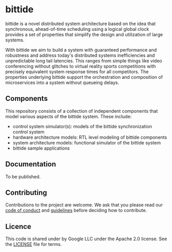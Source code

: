 # bittide

bittide is a novel distributed system architecture based on the idea
that synchronous, ahead-of-time scheduling using a logical global
clock provides a set of properties that simplify the design and
utilization of large systems.

With bittide we aim to build a system with guaranteed performance and
robustness and address today's distributed systems inefficiencies and
unpredictable long tail latencies. This ranges from simple things like
video conferencing without glitches to virtual reality sports
competitions with precisely equivalent system response times for all
competitors. The properties underlying bittide support the
orchestration and composition of microservices into a system without
queueing delays.

## Components

This repository consists of a collection of independent components
that model various aspects of the bittide system. These include:

- control system simulator(s): models of the bittide synchronization
  control system
- hardware architecture models: RTL level modeling of bittide components
- system architecture models: functional simulator of the bittide
  system
- bittide sample applications

## Documentation

To be published.

## Contributing

Contributions to the project are welcome. We ask that you please read
our [code of conduct](docs/code-of-conduct.md) and
[guidelines](docs/contributing.md) before deciding how to contribute.

## Licence

This code is shared under by Google LLC under the Apache 2.0
license. See the [LICENSE](LICENSE) file for terms.
